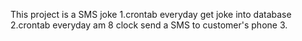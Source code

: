 This project is a SMS joke
1.crontab everyday get joke into database
2.crontab everyday am 8 clock send a SMS to customer's phone
3.
